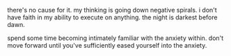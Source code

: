 there's no cause for it.
my thinking is going down negative spirals.
i don't have faith in my ability to execute on anything.
the night is darkest before dawn.

spend some time becoming intimately familiar with the anxiety within. don't move forward until you've sufficiently eased yourself into the anxiety.